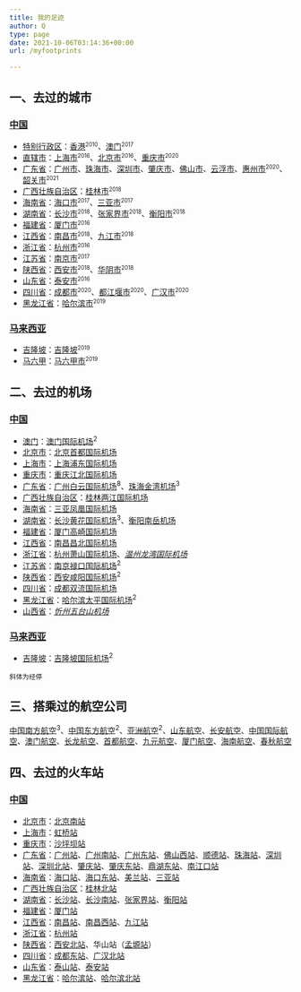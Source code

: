 ```yaml
---
title: 我的足迹
author: Q
type: page
date: 2021-10-06T03:14:36+00:00
url: /myfootprints

---
```

## 一、去过的城市

### [中国][1]

  * [特别行政区][2]：[香港][3]<small><sup>2010</sup></small>、[澳门][4]<small><sup>2017</sup></small>
  * [直辖市][5]：[上海市][6]<small><sup>2016</sup></small>、[北京市][7]<small><sup>2016</sup></small>、[重庆市][8]<small><sup>2020</sup></small>
  * [广东省][9]：[广州市][10]、[珠海市][11]、[深圳市][12]、[肇庆市][13]、[佛山市][14]、[云浮市][15]、[惠州市][16]<small><sup>2020</sup></small>、<a href="https://zh.wikipedia.org/wiki/韶关市" data-type="URL" data-id="https://zh.wikipedia.org/wiki/韶关市">韶关市</a><small><sup>2021</sup></small>
  * [广西壮族自治区][17]：[桂林市][18]<small><sup>2018</sup></small>
  * [海南省][19]：[海口市][20]<small><sup>2017</sup></small>、[三亚市][21]<small><sup>2017</sup></small>
  * [湖南省][22]：[长沙市][23]<small><sup>2018</sup></small>、[张家界市][24]<small><sup>2018</sup></small>、[衡阳市][25]<small><sup>2018</sup></small>
  * [福建省][26]：[厦门市][27]<small><sup>2016</sup></small>
  * [江西省][28]：[南昌市][29]<small><sup>2018</sup></small>、[九江市][30]<small><sup>2018</sup></small>
  * [浙江省][31]：[杭州市][32]<small><sup>2016</sup></small>
  * [江苏省][33]：[南京市][34]<small><sup>2017</sup></small>
  * [陕西省][35]：[西安市][36]<small><sup>2018</sup></small>、[华阴市][37]<small><sup>2018</sup></small>
  * [山东省][38]：[泰安市][39]<small><sup>2016</sup></small>
  * [四川省][40]：[成都市][41]<small><sup>2020</sup></small>、[都江堰市][42]<small><sup>2020</sup></small>、[广汉市][43]<small><sup>2020</sup></small>
  * [黑龙江省][44]：[哈尔滨市][45]<small><sup>2019</sup></small>

### [马来西亚][46]

  * [][47][吉隆坡][48]：[吉隆坡][48]<small><sup>2019</sup></small>
  * [][49][马六甲][50]：[马六甲市][51]<small><sup>2019</sup></small>

## 二、去过的机场

### [中国][1]

  * [澳门][4]：[澳门国际机场][52]<sup>2</sup>
  * [北京市][7]：[北京首都国际机场][53]
  * [上海市][6]：[上海浦东国际机场][54]
  * [重庆市][8]：[重庆江北国际机场][55]
  * [广东省][9]：[广州白云国际机场][56]<sup>8</sup>、[珠海金湾机场][57]<sup>3</sup>
  * [广西壮族自治区][17]：[桂林两江国际机场][58]
  * [海南省][19]：[三亚凤凰国际机场][59]
  * [湖南省][22]：[长沙黄花国际机场][60]<sup>3</sup>、[衡阳南岳机场][61]
  * [福建省][26]：[厦门高崎国际机场][62]
  * [江西省][28]：[南昌昌北国际机场][63]
  * [浙江省][31]：[杭州萧山国际机场][64]、_[温州龙湾国际机场][65]_
  * [江苏省][33]：[南京禄口国际机场][66]<sup>2</sup>
  * [陕西省][35]：[西安咸阳国际机场][67]<sup>2</sup>
  * [四川省][40]：[成都双流国际机场][68]
  * [黑龙江省][44]：[哈尔滨太平国际机场][69]<sup>2</sup>
  * [山西省][70]：_[忻州五台山机场][71]_

### [马来西亚][46]

  * [][47][吉隆坡][48]：[吉隆坡国际机场][72]<sup>2</sup>

<small>斜体为经停</small>

## 三、搭乘过的航空公司

[中国南方航空][73]<sup>3</sup>、[中国东方航空][74]<sup>2</sup>、[亚洲航空][75]<sup>2</sup>、[山东航空][76]、[长安航空][77]、[中国国际航空][78]、[澳门航空][79]、[长龙航空][80]、[首都航空][81]、[九元航空][82]、[厦门航空][83]、[海南航空][84]、[春秋航空][85]

## 四、去过的火车站

### [中国][1]

  * [北京市][7]：[北京南站][86]
  * [上海市][6]：[虹桥站][87]
  * [重庆市][8]：[沙坪坝站][88]
  * [广东省][9]：[广州站][89]、[广州南站][90]、[广州东站][91]、[佛山西站][92]、[顺德站][93]、[珠海站][94]、[深圳站][95]、[深圳北站][96]、[肇庆站][97]、[肇庆东站][98]、[鼎湖东站][99]、[南江口站][100]
  * [海南省][19]：[海口站][101]、[海口东站][102]、[美兰站][103]、[三亚站][104]
  * [广西壮族自治区][17]：[桂林北站][105]
  * [湖南省][22]：[长沙站][106]、[长沙南站][107]、[张家界站][108]、[衡阳站][109]
  * [福建省][26]：[厦门站][110]
  * [江西省][28]：[南昌站][111]、[南昌西站][112]、[九江站][113]
  * [浙江省][31]：[杭州站][114]
  * [陕西省][35]：[西安北站][115]、华山站（[孟塬站][116]）
  * [四川省][40]：[成都东站][117]、[广汉北站][118]
  * [山东省][38]：[泰山站][119]、[泰安站][120]
  * [黑龙江省][44]：[哈尔滨站][121]、[哈尔滨北站][122]

 [1]: https://zh.wikipedia.org/wiki/%E4%B8%AD%E5%8D%8E%E4%BA%BA%E6%B0%91%E5%85%B1%E5%92%8C%E5%9B%BD
 [2]: https://zh.wikipedia.org/wiki/%E7%89%B9%E5%88%AB%E8%A1%8C%E6%94%BF%E5%8C%BA
 [3]: https://zh.wikipedia.org/wiki/%E9%A6%99%E6%B8%AF
 [4]: https://zh.wikipedia.org/wiki/%E6%BE%B3%E9%96%80
 [5]: https://zh.wikipedia.org/wiki/%E7%9B%B4%E8%BE%96%E5%B8%82
 [6]: https://zh.wikipedia.org/wiki/%E4%B8%8A%E6%B5%B7%E5%B8%82
 [7]: https://zh.wikipedia.org/wiki/%E5%8C%97%E4%BA%AC%E5%B8%82
 [8]: https://zh.wikipedia.org/wiki/%E9%87%8D%E5%BA%86%E5%B8%82
 [9]: https://zh.wikipedia.org/wiki/%E5%B9%BF%E4%B8%9C%E7%9C%81
 [10]: https://zh.wikipedia.org/wiki/%E5%B9%BF%E5%B7%9E%E5%B8%82
 [11]: https://zh.wikipedia.org/wiki/%E7%8F%A0%E6%B5%B7%E5%B8%82
 [12]: https://zh.wikipedia.org/wiki/%E6%B7%B1%E5%9C%B3%E5%B8%82
 [13]: https://zh.wikipedia.org/wiki/%E8%82%87%E5%BA%86%E5%B8%82
 [14]: https://zh.wikipedia.org/wiki/%E4%BD%9B%E5%B1%B1%E5%B8%82
 [15]: https://zh.wikipedia.org/wiki/%E4%BA%91%E6%B5%AE%E5%B8%82
 [16]: https://zh.wikipedia.org/wiki/%E6%83%A0%E5%B7%9E%E5%B8%82
 [17]: https://zh.wikipedia.org/wiki/%E5%B9%BF%E8%A5%BF%E5%A3%AE%E6%97%8F%E8%87%AA%E6%B2%BB%E5%8C%BA
 [18]: https://zh.wikipedia.org/wiki/%E6%A1%82%E6%9E%97%E5%B8%82
 [19]: https://zh.wikipedia.org/wiki/%E6%B5%B7%E5%8D%97%E7%9C%81
 [20]: https://zh.wikipedia.org/wiki/%E6%B5%B7%E5%8F%A3%E5%B8%82
 [21]: https://zh.wikipedia.org/wiki/%E4%B8%89%E4%BA%9A%E5%B8%82
 [22]: https://zh.wikipedia.org/wiki/%E6%B9%96%E5%8D%97%E7%9C%81
 [23]: https://zh.wikipedia.org/wiki/%E9%95%BF%E6%B2%99%E5%B8%82
 [24]: https://zh.wikipedia.org/wiki/%E5%BC%A0%E5%AE%B6%E7%95%8C%E5%B8%82
 [25]: https://zh.wikipedia.org/wiki/%E8%A1%A1%E9%98%B3%E5%B8%82
 [26]: https://zh.wikipedia.org/wiki/%E7%A6%8F%E5%BB%BA%E7%9C%81
 [27]: https://zh.wikipedia.org/wiki/%E5%8E%A6%E9%97%A8%E5%B8%82
 [28]: https://zh.wikipedia.org/wiki/%E6%B1%9F%E8%A5%BF%E7%9C%81
 [29]: https://zh.wikipedia.org/wiki/%E5%8D%97%E6%98%8C%E5%B8%82
 [30]: https://zh.wikipedia.org/wiki/%E4%B9%9D%E6%B1%9F%E5%B8%82
 [31]: https://zh.wikipedia.org/wiki/%E6%B5%99%E6%B1%9F%E7%9C%81
 [32]: https://zh.wikipedia.org/wiki/%E6%9D%AD%E5%B7%9E%E5%B8%82
 [33]: https://zh.wikipedia.org/wiki/%E6%B1%9F%E8%8B%8F%E7%9C%81
 [34]: https://zh.wikipedia.org/wiki/%E5%8D%97%E4%BA%AC%E5%B8%82
 [35]: https://zh.wikipedia.org/wiki/%E9%99%95%E8%A5%BF%E7%9C%81
 [36]: https://zh.wikipedia.org/wiki/%E8%A5%BF%E5%AE%89%E5%B8%82
 [37]: https://zh.wikipedia.org/wiki/%E5%8D%8E%E9%98%B4%E5%B8%82
 [38]: https://zh.wikipedia.org/wiki/%E5%B1%B1%E4%B8%9C%E7%9C%81
 [39]: https://zh.wikipedia.org/wiki/%E6%B3%B0%E5%AE%89%E5%B8%82
 [40]: https://zh.wikipedia.org/wiki/%E5%9B%9B%E5%B7%9D%E7%9C%81
 [41]: https://zh.wikipedia.org/wiki/%E6%88%90%E9%83%BD%E5%B8%82
 [42]: https://zh.wikipedia.org/wiki/%E9%83%BD%E6%B1%9F%E5%A0%B0%E5%B8%82
 [43]: https://zh.wikipedia.org/wiki/%E5%B9%BF%E6%B1%89%E5%B8%82
 [44]: https://zh.wikipedia.org/wiki/%E9%BB%91%E9%BE%99%E6%B1%9F%E7%9C%81
 [45]: https://zh.wikipedia.org/wiki/%E5%93%88%E5%B0%94%E6%BB%A8%E5%B8%82
 [46]: https://zh.wikipedia.org/wiki/%E9%A9%AC%E6%9D%A5%E8%A5%BF%E4%BA%9A
 [47]: https://zh.wikipedia.org/wiki/File:Flag_of_Kuala_Lumpur,_Malaysia.svg
 [48]: https://zh.wikipedia.org/wiki/%E5%90%89%E9%9A%86%E5%9D%A1
 [49]: https://zh.wikipedia.org/wiki/File:Flag_of_Malacca.svg
 [50]: https://zh.wikipedia.org/wiki/%E9%A9%AC%E5%85%AD%E7%94%B2
 [51]: https://zh.wikipedia.org/wiki/%E9%A9%AC%E5%85%AD%E7%94%B2%E5%B8%82
 [52]: https://zh.wikipedia.org/wiki/%E6%BE%B3%E9%96%80%E5%9C%8B%E9%9A%9B%E6%A9%9F%E5%A0%B4
 [53]: https://zh.wikipedia.org/wiki/%E5%8C%97%E4%BA%AC%E9%A6%96%E9%83%BD%E5%9B%BD%E9%99%85%E6%9C%BA%E5%9C%BA
 [54]: https://zh.wikipedia.org/wiki/%E4%B8%8A%E6%B5%B7%E6%B5%A6%E4%B8%9C%E5%9B%BD%E9%99%85%E6%9C%BA%E5%9C%BA
 [55]: https://zh.wikipedia.org/wiki/%E9%87%8D%E5%BA%86%E6%B1%9F%E5%8C%97%E5%9B%BD%E9%99%85%E6%9C%BA%E5%9C%BA
 [56]: https://zh.wikipedia.org/wiki/%E5%B9%BF%E5%B7%9E%E7%99%BD%E4%BA%91%E5%9B%BD%E9%99%85%E6%9C%BA%E5%9C%BA
 [57]: https://zh.wikipedia.org/wiki/%E7%8F%A0%E6%B5%B7%E9%87%91%E6%B9%BE%E6%9C%BA%E5%9C%BA
 [58]: https://zh.wikipedia.org/wiki/%E6%A1%82%E6%9E%97%E5%85%A9%E6%B1%9F%E5%9C%8B%E9%9A%9B%E6%A9%9F%E5%A0%B4
 [59]: https://zh.wikipedia.org/wiki/%E4%B8%89%E4%BA%9A%E5%87%A4%E5%87%B0%E5%9B%BD%E9%99%85%E6%9C%BA%E5%9C%BA
 [60]: https://zh.wikipedia.org/wiki/%E9%95%BF%E6%B2%99%E9%BB%84%E8%8A%B1%E5%9B%BD%E9%99%85%E6%9C%BA%E5%9C%BA
 [61]: https://zh.wikipedia.org/wiki/%E8%A1%A1%E9%98%B3%E5%8D%97%E5%B2%B3%E6%9C%BA%E5%9C%BA
 [62]: https://zh.wikipedia.org/wiki/%E5%8E%A6%E9%97%A8%E9%AB%98%E5%B4%8E%E5%9B%BD%E9%99%85%E6%9C%BA%E5%9C%BA
 [63]: https://zh.wikipedia.org/wiki/%E5%8D%97%E6%98%8C%E6%98%8C%E5%8C%97%E5%9B%BD%E9%99%85%E6%9C%BA%E5%9C%BA
 [64]: https://zh.wikipedia.org/wiki/%E6%9D%AD%E5%B7%9E%E8%90%A7%E5%B1%B1%E5%9B%BD%E9%99%85%E6%9C%BA%E5%9C%BA
 [65]: https://zh.wikipedia.org/wiki/%E6%B8%A9%E5%B7%9E%E9%BE%99%E6%B9%BE%E5%9B%BD%E9%99%85%E6%9C%BA%E5%9C%BA
 [66]: https://zh.wikipedia.org/wiki/%E5%8D%97%E4%BA%AC%E7%A6%84%E5%8F%A3%E5%9B%BD%E9%99%85%E6%9C%BA%E5%9C%BA
 [67]: https://zh.wikipedia.org/wiki/%E8%A5%BF%E5%AE%89%E5%92%B8%E9%98%B3%E5%9B%BD%E9%99%85%E6%9C%BA%E5%9C%BA
 [68]: https://zh.wikipedia.org/wiki/%E6%88%90%E9%83%BD%E5%8F%8C%E6%B5%81%E5%9B%BD%E9%99%85%E6%9C%BA%E5%9C%BA
 [69]: https://zh.wikipedia.org/wiki/%E5%93%88%E5%B0%94%E6%BB%A8%E5%A4%AA%E5%B9%B3%E5%9B%BD%E9%99%85%E6%9C%BA%E5%9C%BA
 [70]: https://zh.wikipedia.org/wiki/%E5%B1%B1%E8%A5%BF%E7%9C%81
 [71]: https://zh.wikipedia.org/wiki/%E5%BF%BB%E5%B7%9E%E4%BA%94%E5%8F%B0%E5%B1%B1%E6%9C%BA%E5%9C%BA
 [72]: https://zh.wikipedia.org/wiki/%E5%90%89%E9%9A%86%E5%9D%A1%E5%9B%BD%E9%99%85%E6%9C%BA%E5%9C%BA
 [73]: https://zh.wikipedia.org/wiki/%E4%B8%AD%E5%9B%BD%E5%8D%97%E6%96%B9%E8%88%AA%E7%A9%BA
 [74]: https://zh.wikipedia.org/wiki/%E4%B8%AD%E5%9B%BD%E4%B8%9C%E6%96%B9%E8%88%AA%E7%A9%BA
 [75]: https://zh.wikipedia.org/wiki/%E4%BA%9E%E6%B4%B2%E8%88%AA%E7%A9%BA
 [76]: https://zh.wikipedia.org/wiki/%E5%B1%B1%E4%B8%9C%E8%88%AA%E7%A9%BA
 [77]: https://zh.wikipedia.org/wiki/%E9%95%BF%E5%AE%89%E8%88%AA%E7%A9%BA
 [78]: https://zh.wikipedia.org/wiki/%E4%B8%AD%E5%9B%BD%E5%9B%BD%E9%99%85%E8%88%AA%E7%A9%BA
 [79]: https://zh.wikipedia.org/wiki/%E6%BE%B3%E9%96%80%E8%88%AA%E7%A9%BA
 [80]: https://zh.wikipedia.org/wiki/%E9%95%BF%E9%BE%99%E8%88%AA%E7%A9%BA
 [81]: https://zh.wikipedia.org/wiki/%E9%A6%96%E9%83%BD%E8%88%AA%E7%A9%BA
 [82]: https://zh.wikipedia.org/wiki/%E4%B9%9D%E5%85%83%E8%88%AA%E7%A9%BA
 [83]: https://zh.wikipedia.org/wiki/%E5%BB%88%E9%96%80%E8%88%AA%E7%A9%BA
 [84]: https://zh.wikipedia.org/wiki/%E6%B5%B7%E5%8D%97%E8%88%AA%E7%A9%BA
 [85]: https://zh.wikipedia.org/wiki/%E6%98%A5%E7%A7%8B%E8%88%AA%E7%A9%BA
 [86]: https://zh.wikipedia.org/wiki/%E5%8C%97%E4%BA%AC%E5%8D%97%E7%AB%99
 [87]: https://zh.wikipedia.org/wiki/%E4%B8%8A%E6%B5%B7%E8%99%B9%E6%A9%8B%E7%AB%99
 [88]: https://zh.wikipedia.org/wiki/%E6%B2%99%E5%9D%AA%E5%9D%9D%E7%AB%99
 [89]: https://zh.wikipedia.org/wiki/%E5%B9%BF%E5%B7%9E%E7%AB%99
 [90]: https://zh.wikipedia.org/wiki/%E5%B9%BF%E5%B7%9E%E5%8D%97%E7%AB%99
 [91]: https://zh.wikipedia.org/wiki/%E5%B9%BF%E5%B7%9E%E4%B8%9C%E7%AB%99
 [92]: https://zh.wikipedia.org/wiki/%E4%BD%9B%E5%B1%B1%E8%A5%BF%E7%AB%99
 [93]: https://zh.wikipedia.org/wiki/%E9%A0%86%E5%BE%B7%E7%AB%99
 [94]: https://zh.wikipedia.org/wiki/%E7%8F%A0%E6%B5%B7%E7%AB%99
 [95]: https://zh.wikipedia.org/wiki/%E6%B7%B1%E5%9C%B3%E7%AB%99
 [96]: https://zh.wikipedia.org/wiki/%E6%B7%B1%E5%9C%B3%E5%8C%97%E7%AB%99
 [97]: https://zh.wikipedia.org/wiki/%E8%82%87%E5%BA%86%E7%AB%99
 [98]: https://zh.wikipedia.org/wiki/%E8%82%87%E5%BA%86%E4%B8%9C%E7%AB%99
 [99]: https://zh.wikipedia.org/wiki/%E9%BC%8E%E6%B9%96%E4%B8%9C%E7%AB%99
 [100]: https://zh.wikipedia.org/wiki/%E5%8D%97%E6%B1%9F%E5%8F%A3%E7%AB%99
 [101]: https://zh.wikipedia.org/wiki/%E6%B5%B7%E5%8F%A3%E7%AB%99
 [102]: https://zh.wikipedia.org/wiki/%E6%B5%B7%E5%8F%A3%E4%B8%9C%E7%AB%99
 [103]: https://zh.wikipedia.org/wiki/%E7%BE%8E%E5%85%B0%E7%AB%99
 [104]: https://zh.wikipedia.org/wiki/%E4%B8%89%E4%BA%9A%E7%AB%99
 [105]: https://zh.wikipedia.org/wiki/%E6%A1%82%E6%9E%97%E5%8C%97%E7%AB%99
 [106]: https://zh.wikipedia.org/wiki/%E9%95%BF%E6%B2%99%E7%AB%99
 [107]: https://zh.wikipedia.org/wiki/%E9%95%BF%E6%B2%99%E5%8D%97%E7%AB%99
 [108]: https://zh.wikipedia.org/wiki/%E5%BC%A0%E5%AE%B6%E7%95%8C%E7%AB%99
 [109]: https://zh.wikipedia.org/wiki/%E8%A1%A1%E9%98%B3%E7%AB%99
 [110]: https://zh.wikipedia.org/wiki/%E5%8E%A6%E9%97%A8%E7%AB%99
 [111]: https://zh.wikipedia.org/wiki/%E5%8D%97%E6%98%8C%E7%AB%99_(%E6%B1%9F%E8%A5%BF)
 [112]: https://zh.wikipedia.org/wiki/%E5%8D%97%E6%98%8C%E8%A5%BF%E7%AB%99
 [113]: https://zh.wikipedia.org/wiki/%E4%B9%9D%E6%B1%9F%E7%AB%99
 [114]: https://zh.wikipedia.org/wiki/%E6%9D%AD%E5%B7%9E%E7%AB%99
 [115]: https://zh.wikipedia.org/wiki/%E8%A5%BF%E5%AE%89%E5%8C%97%E7%AB%99
 [116]: https://zh.wikipedia.org/wiki/%E5%AD%9F%E5%A1%AC%E7%AB%99
 [117]: https://zh.wikipedia.org/wiki/%E6%88%90%E9%83%BD%E4%B8%9C%E7%AB%99
 [118]: https://zh.wikipedia.org/wiki/%E5%B9%BF%E6%B1%89%E5%8C%97%E7%AB%99
 [119]: https://zh.wikipedia.org/wiki/%E6%B3%B0%E5%B1%B1%E7%AB%99_(%E6%B3%B0%E5%AE%89)
 [120]: https://zh.wikipedia.org/wiki/%E6%B3%B0%E5%AE%89%E7%AB%99
 [121]: https://zh.wikipedia.org/wiki/%E5%93%88%E5%B0%94%E6%BB%A8%E7%AB%99
 [122]: https://zh.wikipedia.org/wiki/%E5%93%88%E5%B0%94%E6%BB%A8%E5%8C%97%E7%AB%99